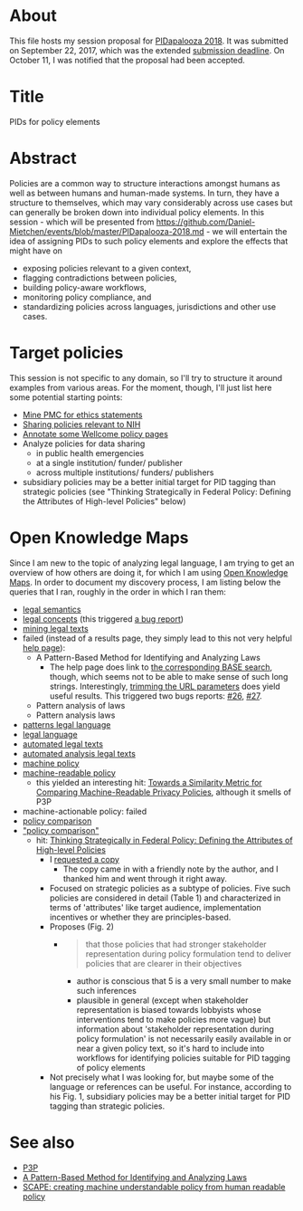 # About

This file hosts my session proposal for [PIDapalooza 2018](https://doi.org/10.5438/11.0002). It was submitted on September 22, 2017, which was the extended [submission deadline](https://github.com/Daniel-Mietchen/events/issues/208). On October 11, I was notified that the proposal had been accepted.

# Title

PIDs for policy elements

# Abstract

Policies are a common way to structure interactions amongst humans as well as between humans and human-made systems. In turn, they have a structure to themselves, which may vary considerably across use cases but can generally be broken down into individual policy elements. In this session - which will be presented from https://github.com/Daniel-Mietchen/events/blob/master/PIDapalooza-2018.md - we will entertain the idea of assigning PIDs to such policy elements and explore the effects that might have on 
- exposing policies relevant to a given context, 
- flagging contradictions between policies, 
- building policy-aware workflows, 
- monitoring policy compliance, and 
- standardizing policies across languages, jurisdictions and other use cases.

# Target policies

This session is not specific to any domain, so I'll try to structure it around examples from various areas. For the moment, though, I'll just list here some potential starting points:

- [Mine PMC for ethics statements](https://github.com/Daniel-Mietchen/ideas/issues/499)
- [Sharing policies relevant to NIH](https://github.com/Daniel-Mietchen/events/blob/6ca5731c5ccde9069c5a205e65de83519c8cee49/5th-LEARN-workshop-2017.md#sharing-policies-relevant-to-nih)
- [Annotate some Wellcome policy pages](https://github.com/Daniel-Mietchen/ideas/issues/497)
- Analyze policies for data sharing 
  - in public health emergencies
  - at a single institution/ funder/ publisher
  - across multiple institutions/ funders/ publishers
- subsidiary policies may be a better initial target for PID tagging than strategic policies (see "Thinking Strategically in Federal Policy: Defining the Attributes of High-level Policies" below)

# Open Knowledge Maps

Since I am new to the topic of analyzing legal language, I am trying to get an overview of how others are doing it, for which I am using [Open Knowledge Maps](https://openknowledgemaps.org/). In order to document my discovery process, I am listing below the queries that I ran, roughly in the order in which I ran them:

- [legal semantics](https://openknowledgemaps.org/map/62309b165ffc2c815d3c11cb6a7b7bff)
- [legal concepts](https://openknowledgemaps.org/map/03c06165413c395e8c56206396bb7b13) (this triggered [a bug report](https://github.com/OpenKnowledgeMaps/project-website/issues/25))
- [mining legal texts](https://openknowledgemaps.org/map/d50e5b7dcad378e706749acb34a5e5a9)
- failed (instead of a results page, they simply lead to this not very helpful [help page](https://openknowledgemaps.org/search?service=base)):
  - A Pattern-Based Method for Identifying and Analyzing Laws
    - The help page does link to [the corresponding BASE search](https://base-search.net/Search/Results?refid=okmaps&type0[]=all&lookfor0[]=A%20Pattern-Based%20Method%20for%20Identifying%20and%20Analyzing%20Laws&type0[]=tit&lookfor0[]=&type0[]=aut&lookfor0[]=&type0[]=subj&lookfor0[]=&type0[]=url&lookfor0[]=&offset=10&ling=0&type0[]=country&lookfor0[]=&daterange=year&yearfrom=1665&yearto=2017&type1[]=doctype&lookfor1[]=121&allrights=all&type2[]=rights&lookfor2[]=CC-*&lookfor2[]=CC-BY&lookfor2[]=CC-BY-SA&lookfor2[]=CC-BY-ND&lookfor2[]=CC-BY-NC&lookfor2[]=CC-BY-NC-SA&lookfor2[]=CC-BY-NC-ND&lookfor2[]=PD&lookfor2[]=CC0&lookfor2[]=PDM&type3[]=access&lookfor3[]=1&lookfor3[]=0&lookfor3[]=2&name=&join=AND&bool0[]=AND&bool1[]=OR&bool2[]=OR&bool3[]=OR&newsearch=1), though, which seems not to be able to make sense of such long strings. Interestingly, [trimming the URL parameters](https://base-search.net/Search/Results?refid=okmaps&type0[]=all&lookfor0[]=A%20Pattern-Based%20Method%20for%20Identifying%20and%20Analyzing%20Laws) does yield useful results. This triggered two bugs reports: [#26](https://github.com/OpenKnowledgeMaps/project-website/issues/26), [#27](https://github.com/OpenKnowledgeMaps/project-website/issues/27).
  - Pattern analysis of laws
  - Pattern analysis laws
- [patterns legal language](https://openknowledgemaps.org/map/0a1e7920cc7601a7e48a065ce38d5646)
- [legal language](https://openknowledgemaps.org/map/30774bcddfbc3190cc009f3bf729d9ec)
- [automated legal texts](https://openknowledgemaps.org/map/ce741215f3c8c582edc81742aec63248)
- [automated analysis legal texts](https://openknowledgemaps.org/map/7866f7063b59fe359bfea5a4bc5254eb)
- [machine policy](https://openknowledgemaps.org/map/3c390d01b4ce35160163cd013e7d9147)
- [machine-readable policy](https://openknowledgemaps.org/map/ba7612335623bbb6167896fe36cdf227)
  - this yielded an interesting hit: [Towards a Similarity Metric for Comparing Machine-Readable Privacy Policies](https://brage.bibsys.no/xmlui/handle/11250/2430174), although it smells of P3P
- machine-actionable policy: failed
- [policy comparison](https://openknowledgemaps.org/map/41675b55fbb2f2768a32ca445e584076)
- ["policy comparison"](https://openknowledgemaps.org/map/417bfba6ac2911614e826c9384611154)
  - hit: [Thinking Strategically in Federal Policy: Defining the Attributes of High-level Policies](https://hdl.handle.net/1885/108725)
    - I [requested a copy](https://openresearch-repository.anu.edu.au/request-item?handle=1885/108725&bitstream-id=593239)
      - The copy came in with a friendly note by the author, and I thanked him and went through it right away. 
    - Focused on strategic policies as a subtype of policies. Five such policies are considered in detail (Table 1) and characterized in terms of 'attributes' like target audience, implementation incentives or whether they are principles-based.
    - Proposes (Fig. 2)
      - > that those policies that had stronger stakeholder representation during policy formulation tend to deliver policies that are clearer in their objectives
        - author is conscious that 5 is a very small number to make such inferences
        - plausible in general (except when stakeholder representation is biased towards lobbyists whose interventions tend to make policies more vague) but information about 'stakeholder representation during policy formulation' is not necessarily easily available in or near a given policy text, so it's hard to include into workflows for identifying policies suitable for PID tagging of policy elements
    - Not precisely what I was looking for, but maybe some of the language or references can be useful. For instance, according to his Fig. 1, subsidiary policies may be a better initial target for PID tagging than strategic policies.

# See also

- [P3P](https://en.wikipedia.org/wiki/P3P)
- [A Pattern-Based Method for Identifying and Analyzing Laws](https://doi.org/10.1007/978-3-642-28714-5_23)
- [SCAPE: creating machine understandable policy from human readable policy](http://openpreservation.org/blog/2013/07/29/scape-creating-machine-understandable-policy-human-readable-policy/)
